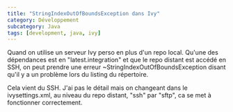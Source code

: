 ```yaml
---
title: "StringIndexOutOfBoundsException dans Ivy"
category: Développement
subcategory: Java
tags: [development, java, ivy]
---
```

Quand on utilise un serveur Ivy perso en plus d'un repo local. Qu'une des dépendances est en "latest.integration" et 
que le repo distant est accédé en SSH, on peut prendre une erreur ~StringIndexOutOfBoundsException disant qu'il y a 
un problème lors du listing du répertoire.

Cela vient du SSH. J'ai pas le détail mais on changeant dans le ivysettings.xml, au niveau du repo distant, "ssh" par 
"sftp", ca se met à fonctionner correctement.
